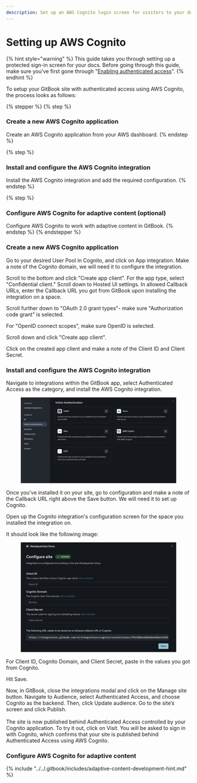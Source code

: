```yaml
---
description: Set up an AWS Cognito login screen for visitors to your docs.
---
```


# Setting up AWS Cognito

{% hint style="warning" %}
This guide takes you through setting up a protected sign-in screen for your docs. Before going through this guide, make sure you’ve first gone through "[Enabling authenticated access](enabling-authenticated-access.md)".
{% endhint %}

To setup your GitBook site with authenticated access using AWS Cognito, the process looks as follows:

{% stepper %}
{% step %}
### Create a new AWS Cognito application

Create an AWS Cognito application from your AWS dashboard.
{% endstep %}

{% step %}
### Install and configure the AWS Cognito integration

Install the AWS Cognito integration and add the required configuration.
{% endstep %}

{% step %}
### Configure AWS Cognito for adaptive content (optional)

Configure AWS Cognito to work with adaptive content in GitBook.
{% endstep %}
{% endstepper %}

### Create a new AWS Cognito application

Go to your desired User Pool in Cognito, and click on App integration. Make a note of the Cognito domain, we will need it to configure the integration.

Scroll to the bottom and click "Create app client". For the app type, select "Confidential client." Scroll down to Hosted UI settings. In allowed Callback URLs, enter the Callback URL you got from GitBook upon installing the integration on a space.

Scroll further down to "OAuth 2.0 grant types"- make sure "Authorization code grant" is selected.

For "OpenID connect scopes", make sure OpenID is selected.

Scroll down and click "Create app client".

Click on the created app client and make a note of the Client ID and Client Secret.

### Install and configure the AWS Cognito integration

Navigate to integrations within the GitBook app, select Authenticated Access as the category, and install the AWS Cognito integration.

<figure><img src="../../.gitbook/assets/Screen Shot 2024-12-13 at 3.37.39 PM.png" alt=""><figcaption></figcaption></figure>



Once you've installed it on your site, go to configuration and make a note of the Callback URL right above the Save button. We will need it to set up Cognito.&#x20;

Open up the Cognito integration's configuration screen for the space you installed the integration on.

It should look like the following image:

<figure><img src="../../.gitbook/assets/Screen Shot 2024-12-13 at 3.41.57 PM.png" alt=""><figcaption></figcaption></figure>

For Client ID, Cognito Domain, and Client Secret, paste in the values you got from Cognito.

Hit Save.

Now, in GitBook, close the integrations modal and click on the Manage site button. Navigate to Audience, select Authenticated Access, and choose Cognito as the backend. Then, click Update audience. Go to the site’s screen and click Publish.\
\
The site is now published behind Authenticated Access controlled by your Cognito application. To try it out, click on Visit. You will be asked to sign in with Cognito, which confirms that your site is published behind Authenticated Access using AWS Cognito.

### Configure AWS Cognito for adaptive content

{% include "../../.gitbook/includes/adaptive-content-development-hint.md" %}
